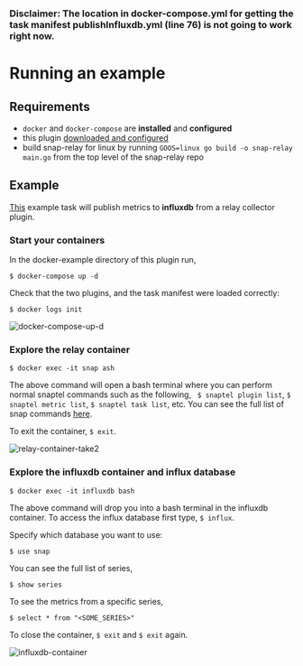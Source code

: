### Disclaimer: The location in docker-compose.yml for getting the task manifest publishInfluxdb.yml (line 76) is not going to work right now. 



# Running an example

## Requirements 
 * `docker` and `docker-compose` are **installed** and **configured** 
 * this plugin [downloaded and configured](../../README.md#installation) 
 * build snap-relay for linux by running `GOOS=linux go build -o snap-relay main.go` from the top level of the snap-relay repo

## Example
[This](/tasks/publishInfluxdb.yml) example task will publish metrics to **influxdb** from a relay collector plugin.

### Start your containers
In the docker-example directory of this plugin run,
```
$ docker-compose up -d
```

Check that the two plugins, and the task manifest were loaded correctly:
```
$ docker logs init
```

![docker-compose-up-d](https://user-images.githubusercontent.com/21182867/28698304-5c68b280-72f7-11e7-943c-87303b0945f0.gif)


### Explore the relay container
```
$ docker exec -it snap ash
```
The above command will open a bash terminal where you can perform normal snaptel commands such as the following,
` $ snaptel plugin list`, `$ snaptel metric list`, `$ snaptel task list`, etc. You can see the full list of snap commands [here](https://github.com/intelsdi-x/snap/blob/master/docs/SNAPTEL.md). 

To exit the container, `$ exit`.

![relay-container-take2](https://user-images.githubusercontent.com/21182867/28698514-d7ba2d1e-72f8-11e7-921d-62e4d39010ff.gif)

### Explore the influxdb container and influx database
```
$ docker exec -it influxdb bash
```
The above command will drop you into a bash terminal in the influxdb container. 
To access the influx database first type, `$ influx`.  

Specify which database you want to use:
```
$ use snap
```
You can see the full list of series, 
```
$ show series
```
To see the metrics from a specific series,
```
$ select * from "<SOME_SERIES>"
```

To close the container, `$ exit` and `$ exit` again. 

![influxdb-container](https://user-images.githubusercontent.com/21182867/28698527-e22d0078-72f8-11e7-8c80-ca5f70c42900.gif)
